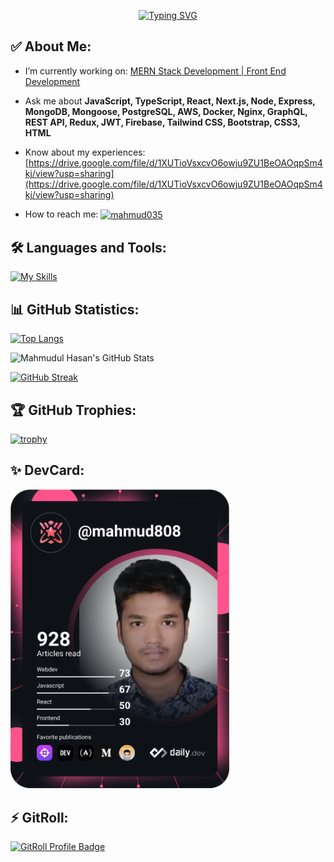 <!-- <h1 align="center">Hi, I'm Mahmudul Hasan</h1>
<h2 align="center">MERN Stack Developer | Front End Developer</h2> -->

<p  align="center" >
<a href="https://git.io/typing-svg"><img src="https://readme-typing-svg.demolab.com?font=Fira+Code&weight=700&pause=1000&width=435&lines=Hi%2C+I'm+Mahmudul+Hasan;MERN+Stack+Developer+;Front+End+Developer" alt="Typing SVG" /></a>
</p>

<h2>✅ About Me: </h2> 

- I’m currently working on: [MERN Stack Development | Front End Development](https://github.com/mahmud035/HomeTech)

- Ask me about **JavaScript, TypeScript, React, Next.js, Node, Express, MongoDB, Mongoose, PostgreSQL, AWS, Docker, Nginx, GraphQL, REST API, Redux, JWT, Firebase, Tailwind CSS, Bootstrap, CSS3, HTML**

- Know about my experiences: [https://drive.google.com/file/d/1XUTioVsxcvO6owju9ZU1BeOAOqpSm4kj/view?usp=sharing](https://drive.google.com/file/d/1XUTioVsxcvO6owju9ZU1BeOAOqpSm4kj/view?usp=sharing)

- How to reach me: <a href="https://linkedin.com/in/mahmud035" target="blank"><img align="center" src="https://raw.githubusercontent.com/rahuldkjain/github-profile-readme-generator/master/src/images/icons/Social/linked-in-alt.svg" alt="mahmud035" height="20" width="40" /></a>

<h2 align="left">🛠️ Languages and Tools:</h2>

[![My Skills](https://skillicons.dev/icons?i=js,ts,react,nextjs,redux,nodejs,express,mongodb,postgres,aws,docker,nginx,graphql,postman,firebase,tailwind,bootstrap,css,html,vscode,git,github,netlify,vercel,figma,c,codepen,discord,md,stackoverflow)](https://skillicons.dev)

<h2>📊 GitHub Statistics: </h2>

[![Top Langs](https://github-readme-stats-mahmud035.vercel.app/api/top-langs/?username=mahmud035&langs_count=10&layout=compact&theme=tokyonight&hide_border=true&size_weight=0.5&count_weight=0.5)](https://github.com/anuraghazra/github-readme-stats)

![Mahmudul Hasan's GitHub Stats](https://github-readme-stats-mahmud035.vercel.app/api?username=mahmud035&show_icons=true&theme=tokyonight&count_private=true&hide=contribs&hide_border=true)

[![GitHub Streak](https://streak-stats.demolab.com/?user=mahmud035&theme=tokyonight&hide_border=true)](https://git.io/streak-stats)

<h2>🏆 GitHub Trophies: </h2>

[![trophy](https://github-profile-trophy.vercel.app/?username=mahmud035&theme=tokyonight&no-frame=true&margin-w=15&margin-h=10&row=2&column=3)](https://github.com/ryo-ma/github-profile-trophy)

<h2 align="left">✨ DevCard:</h2>
<a href="https://app.daily.dev/Mahmud"><img src="https://github.com/mahmud035/mahmud035/blob/main/devcard.svg" width="350" alt="mahmudul hasan's Dev Card"/></a>
<br/>
<h2 align="left">⚡ GitRoll:</h2>
<a href="https://gitroll.io/profile/uhZOYEbG6W3crj5YFZure5jbu1Vn1" target="_blank"><img src="https://gitroll.io/api/badges/profiles/v1/uhZOYEbG6W3crj5YFZure5jbu1Vn1" alt="GitRoll Profile Badge"/></a>

<!-- <img src="https://www.codewars.com/users/mahmud035/badges/micro"/>  -->
